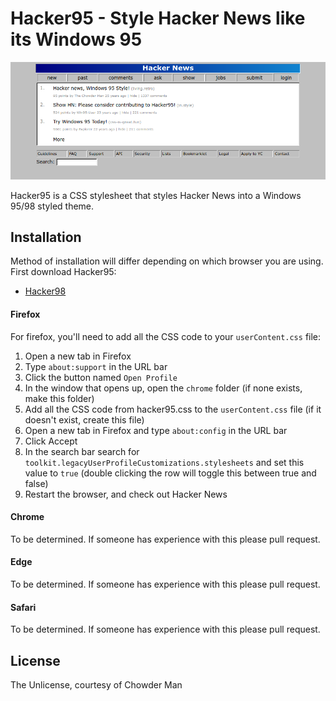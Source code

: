 # Hacker95 - Style Hacker News like its Windows 95

![Hacker News in 95](docs/hacker95.png)

Hacker95 is a CSS stylesheet that styles Hacker News into a Windows 95/98 styled theme.

## Installation

Method of installation will differ depending on which browser you are using. First download Hacker95:

* [Hacker98](https://chowderman.github.io/hacker95.css)

#### Firefox

For firefox, you'll need to add all the CSS code to your `userContent.css` file:

1. Open a new tab in Firefox
1. Type `about:support` in the URL bar
1. Click the button named `Open Profile`
1. In the window that opens up, open the `chrome` folder (if none exists, make this folder)
1. Add all the CSS code from hacker95.css to the `userContent.css` file (if it doesn't exist, create this file)
1. Open a new tab in Firefox and type `about:config` in the URL bar
1. Click Accept
1. In the search bar search for `toolkit.legacyUserProfileCustomizations.stylesheets` and set this value to `true` (double clicking the row will toggle this between true and false)
1. Restart the browser, and check out Hacker News

#### Chrome

To be determined. If someone has experience with this please pull request.

#### Edge

To be determined. If someone has experience with this please pull request.

#### Safari

To be determined. If someone has experience with this please pull request.

## License

The Unlicense, courtesy of Chowder Man
